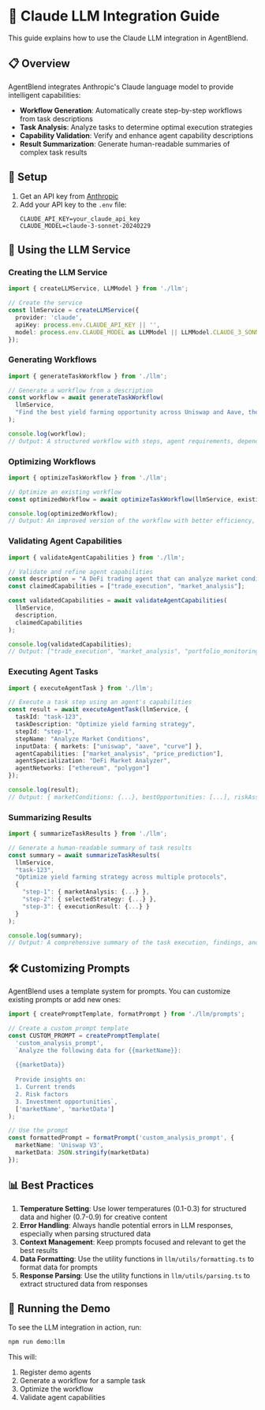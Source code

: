 # 🧠 Claude LLM Integration Guide

This guide explains how to use the Claude LLM integration in AgentBlend.

## 📋 Overview

AgentBlend integrates Anthropic's Claude language model to provide intelligent capabilities:

- **Workflow Generation**: Automatically create step-by-step workflows from task descriptions
- **Task Analysis**: Analyze tasks to determine optimal execution strategies
- **Capability Validation**: Verify and enhance agent capability descriptions
- **Result Summarization**: Generate human-readable summaries of complex task results

## 🔑 Setup

1. Get an API key from [Anthropic](https://console.anthropic.com/)
2. Add your API key to the `.env` file:
   ```
   CLAUDE_API_KEY=your_claude_api_key
   CLAUDE_MODEL=claude-3-sonnet-20240229
   ```

## 🚀 Using the LLM Service

### Creating the LLM Service

```typescript
import { createLLMService, LLMModel } from './llm';

// Create the service
const llmService = createLLMService({
  provider: 'claude',
  apiKey: process.env.CLAUDE_API_KEY || '',
  model: process.env.CLAUDE_MODEL as LLMModel || LLMModel.CLAUDE_3_SONNET
});
```

### Generating Workflows

```typescript
import { generateTaskWorkflow } from './llm';

// Generate a workflow from a description
const workflow = await generateTaskWorkflow(
  llmService,
  "Find the best yield farming opportunity across Uniswap and Aave, then execute a trade with 10 ETH"
);

console.log(workflow);
// Output: A structured workflow with steps, agent requirements, dependencies, etc.
```

### Optimizing Workflows

```typescript
import { optimizeTaskWorkflow } from './llm';

// Optimize an existing workflow
const optimizedWorkflow = await optimizeTaskWorkflow(llmService, existingWorkflow);

console.log(optimizedWorkflow);
// Output: An improved version of the workflow with better efficiency, parallelization, etc.
```

### Validating Agent Capabilities

```typescript
import { validateAgentCapabilities } from './llm';

// Validate and refine agent capabilities
const description = "A DeFi trading agent that can analyze market conditions, optimize trade execution, and monitor portfolio performance";
const claimedCapabilities = ["trade_execution", "market_analysis"];

const validatedCapabilities = await validateAgentCapabilities(
  llmService,
  description,
  claimedCapabilities
);

console.log(validatedCapabilities);
// Output: ["trade_execution", "market_analysis", "portfolio_monitoring", "price_prediction"]
```

### Executing Agent Tasks

```typescript
import { executeAgentTask } from './llm';

// Execute a task step using an agent's capabilities
const result = await executeAgentTask(llmService, {
  taskId: "task-123",
  taskDescription: "Optimize yield farming strategy",
  stepId: "step-1",
  stepName: "Analyze Market Conditions",
  inputData: { markets: ["uniswap", "aave", "curve"] },
  agentCapabilities: ["market_analysis", "price_prediction"],
  agentSpecialization: "DeFi Market Analyzer",
  agentNetworks: ["ethereum", "polygon"]
});

console.log(result);
// Output: { marketConditions: {...}, bestOpportunities: [...], riskAssessment: {...} }
```

### Summarizing Results

```typescript
import { summarizeTaskResults } from './llm';

// Generate a human-readable summary of task results
const summary = await summarizeTaskResults(
  llmService,
  "task-123",
  "Optimize yield farming strategy across multiple protocols",
  {
    "step-1": { marketAnalysis: {...} },
    "step-2": { selectedStrategy: {...} },
    "step-3": { executionResult: {...} }
  }
);

console.log(summary);
// Output: A comprehensive summary of the task execution, findings, and recommendations
```

## 🛠️ Customizing Prompts

AgentBlend uses a template system for prompts. You can customize existing prompts or add new ones:

```typescript
import { createPromptTemplate, formatPrompt } from './llm/prompts';

// Create a custom prompt template
const CUSTOM_PROMPT = createPromptTemplate(
  'custom_analysis_prompt',
  `Analyze the following data for {{marketName}}:
  
  {{marketData}}
  
  Provide insights on:
  1. Current trends
  2. Risk factors
  3. Investment opportunities`,
  ['marketName', 'marketData']
);

// Use the prompt
const formattedPrompt = formatPrompt('custom_analysis_prompt', {
  marketName: 'Uniswap V3',
  marketData: JSON.stringify(marketData)
});
```

## 📊 Best Practices

1. **Temperature Setting**: Use lower temperatures (0.1-0.3) for structured data and higher (0.7-0.9) for creative content
2. **Error Handling**: Always handle potential errors in LLM responses, especially when parsing structured data
3. **Context Management**: Keep prompts focused and relevant to get the best results
4. **Data Formatting**: Use the utility functions in `llm/utils/formatting.ts` to format data for prompts
5. **Response Parsing**: Use the utility functions in `llm/utils/parsing.ts` to extract structured data from responses

## 🔄 Running the Demo

To see the LLM integration in action, run:

```bash
npm run demo:llm
```

This will:
1. Register demo agents
2. Generate a workflow for a sample task
3. Optimize the workflow
4. Validate agent capabilities